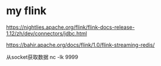 # my flink
https://nightlies.apache.org/flink/flink-docs-release-1.12/zh/dev/connectors/jdbc.html

https://bahir.apache.org/docs/flink/1.0/flink-streaming-redis/

从socket获取数据
nc -lk 9999